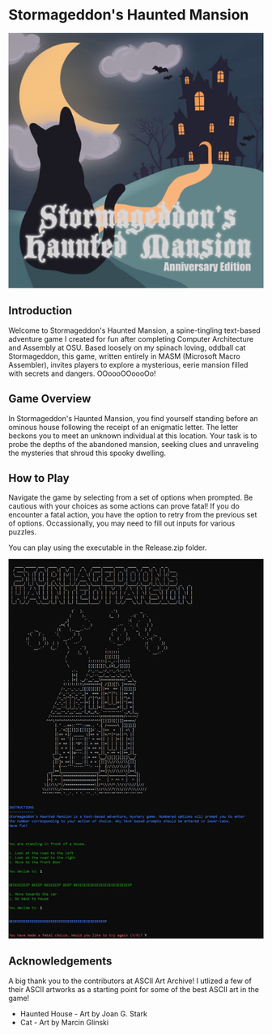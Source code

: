 # Stormageddon's Haunted Mansion
![Stormageddon's Haunted Mansion](/Assets/stormageddonMansion.jpg)

## Introduction
Welcome to Stormageddon's Haunted Mansion, a spine-tingling text-based adventure game I created for fun after completing Computer Architecture and Assembly at OSU. Based 
loosely on my spinach loving, oddball cat Stormageddon, this game, written entirely in MASM (Microsoft Macro Assembler), invites players to explore a mysterious, eerie 
mansion filled with secrets and dangers. OOoooOOoooOo!

## Game Overview
In Stormageddon's Haunted Mansion, you find yourself standing before an ominous house following the receipt of an enigmatic letter. The letter beckons you to meet an 
unknown individual at this location. Your task is to probe the depths of the abandoned mansion, seeking clues and unraveling the mysteries that shroud this spooky dwelling.

## How to Play
Navigate the game by selecting from a set of options when prompted. Be cautious with your choices as some actions can prove fatal! If you do encounter a fatal action, you 
have the option to retry from the previous set of options. Occassionally, you may need to fill out inputs for various puzzles.

You can play using the executable in the Release.zip folder.

![Screenshot of gameplay](/Assets/gameStart.jpg)

## Acknowledgements
A big thank you to the contributors at ASCII Art Archive! I utlized a few of their ASCII artworks as a starting point for some of the best ASCII art in the game!
* Haunted House - Art by Joan G. Stark
* Cat - Art by Marcin Glinski
